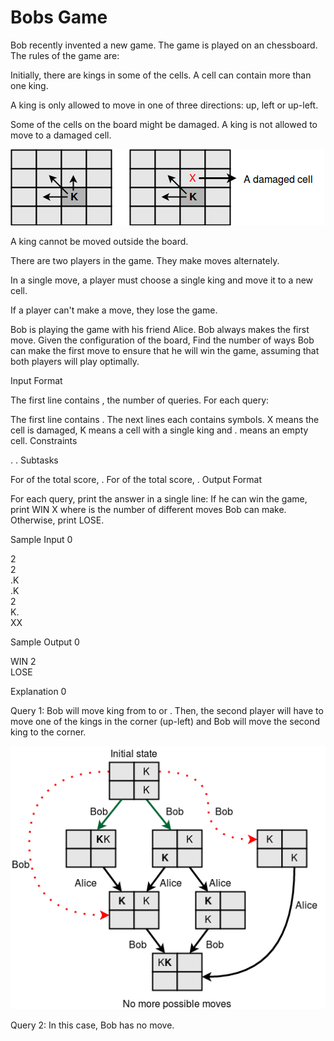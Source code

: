 # Bobs Game

Bob recently invented a new game. The game is played on an  chessboard. The rules of the game are:

Initially, there are kings in some of the cells. A cell can contain more than one king.

A king is only allowed to move in one of three directions: up, left or up-left.

Some of the cells on the board might be damaged. A king is not allowed to move to a damaged cell.

<img src="../images/bobs_game_img1.png">

A king cannot be moved outside the board.

There are two players in the game. They make moves alternately.

In a single move, a player must choose a single king and move it to a new cell.

If a player can't make a move, they lose the game.

Bob is playing the game with his friend Alice. Bob always makes the first move. Given the configuration of the board, Find the number of ways Bob can make the first move to ensure that he will win the game, assuming that both players will play optimally.

Input Format

The first line contains , the number of queries. For each query:

The first line contains .
The next  lines each contains  symbols. X means the cell is damaged, K means a cell with a single king and . means an empty cell.
Constraints

.
.
Subtasks

For  of the total score, .
For  of the total score, .
Output Format

For each query, print the answer in a single line: If he can win the game, print WIN X where  is the number of different moves Bob can make. Otherwise, print LOSE.

Sample Input 0 <br>

2<br>
2<br>
.K<br>
.K<br>
2<br>
K.<br>
XX<br>

Sample Output 0 <br>

WIN 2 <br>
LOSE <br>

Explanation 0 <br>

Query 1:
Bob will move king from  to  or . Then, the second player will have to move one of the kings in the corner (up-left) and Bob will move the second king to the corner.

<img src="../images/bobs_game_img2.png">

Query 2:
In this case, Bob has no move.
